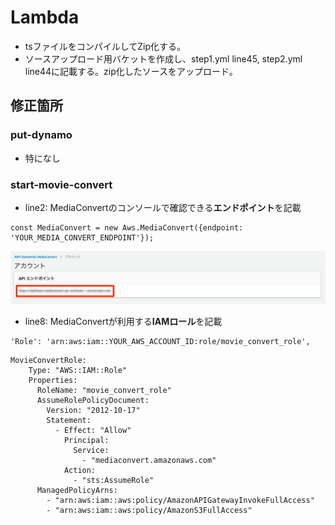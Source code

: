 Lambda
===

* tsファイルをコンパイルしてZip化する。
* ソースアップロード用バケットを作成し、step1.yml line45, step2.yml line44に記載する。zip化したソースをアップロード。

## 修正箇所
### put-dynamo
* 特になし

### start-movie-convert
* line2: MediaConvertのコンソールで確認できる**エンドポイント**を記載
```
const MediaConvert = new Aws.MediaConvert({endpoint: 'YOUR_MEDIA_CONVERT_ENDPOINT'});
```

![media-convert-account-endpoint.png](media-convert-account-endpoint.png)

* line8: MediaConvertが利用する**IAMロール**を記載
```
'Role': 'arn:aws:iam::YOUR_AWS_ACCOUNT_ID:role/movie_convert_role',
```

```
MovieConvertRole:
    Type: "AWS::IAM::Role"
    Properties:
      RoleName: "movie_convert_role"
      AssumeRolePolicyDocument:
        Version: "2012-10-17"
        Statement:
          - Effect: "Allow"
            Principal:
              Service:
                - "mediaconvert.amazonaws.com"
            Action:
              - "sts:AssumeRole"
      ManagedPolicyArns:
        - "arn:aws:iam::aws:policy/AmazonAPIGatewayInvokeFullAccess"
        - "arn:aws:iam::aws:policy/AmazonS3FullAccess"
```